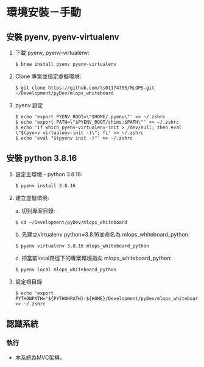 # 環境安裝－手動
## 安裝 pyenv, pyenv-virtualenv
1. 下載 pyenv, pyenv-virtualenv: 

    ```
    $ brew install pyenv pyenv-virtualenv
    ```

2. Clone 專案並指定虛擬環境: 
    ```
    $ git clone https://github.com/ts01174755/MLOPS.git ~/Development/pyDev/mlops_whiteboard
    ```

3. pyenv 設定
    ```
    $ echo 'export PYENV_ROOT=\"$HOME/.pyenv\"' >> ~/.zshrc
    $ echo 'export PATH=\"$PYENV_ROOT/shims:$PATH\"' >> ~/.zshrc
    $ echo 'if which pyenv-virtualenv-init > /dev/null; then eval \"$(pyenv virtualenv-init -)\"; fi' >> ~/.zshrc
    $ echo 'eval "$(pyenv init -)"' >> ~/.zshrc
    ```

## 安裝 python 3.8.16
1. 設定主環境 - python 3.8.16:
    ```
    $ pyenv install 3.8.16
    ```

2. 建立虛擬環境: 

    a. 切到專案目錄: 
    ```
    $ cd ~/Development/pyDev/mlops_whiteboard
    ```

    b. 先建立virtualenv python=3.8.16並命名為 mlops_whiteboard_python: 
    ```
    $ pyenv virtualenv 3.8.16 mlops_whiteboard_python
    ```

    c. 把當前local路徑下的專案環境指向 mlops_whiteboard_python: 
    ```
    $ pyenv local mlops_whiteboard_python
    ```

3. 設定根目錄
    ```
    $ echo 'export PYTHONPATH="${PYTHONPATH}:${HOME}/Development/pyDev/mlops_whiteboard"' >> ~/.zshrc
    ```

## 認識系統
### 執行
- 本系統為MVC架構，